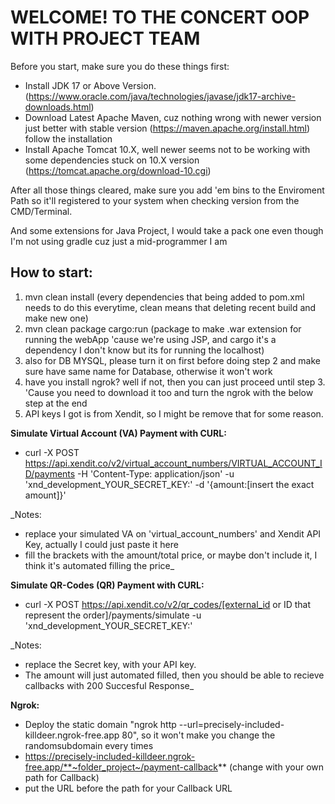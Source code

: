 # **WELCOME! TO THE CONCERT OOP WITH PROJECT TEAM**

Before you start, make sure you do these things first:
- Install JDK 17 or Above Version.
      (https://www.oracle.com/java/technologies/javase/jdk17-archive-downloads.html)
- Download Latest Apache Maven, cuz nothing wrong with newer version just better with stable version
      (https://maven.apache.org/install.html) follow the installation
- Install Apache Tomcat 10.X, well newer seems not to be working with some dependencies stuck on 10.X version
      (https://tomcat.apache.org/download-10.cgi)

After all those things cleared, make sure you add 'em bins to the Enviroment Path
so it'll registered to your system when checking version from the CMD/Terminal.

And some extensions for Java Project, I would take a pack one even though I'm not using gradle cuz just a mid-programmer I am

## **How to start:**
1. mvn clean install (every dependencies that being added to pom.xml needs to do this everytime, clean means that deleting recent build and make new one)
2. mvn clean package cargo:run (package to make .war extension for running the webApp 'cause we're using JSP, and cargo it's a dependency I don't know but its for running the localhost)
3. also for DB MYSQL, please turn it on first before doing step 2 and make sure have same name for Database, otherwise it won't work
4. have you install ngrok? well if not, then you can just proceed until step 3. 'Cause you need to download it too and turn the ngrok with the below step at the end
5. API keys I got is from Xendit, so I might be remove that for some reason.

**Simulate Virtual Account (VA) Payment with CURL:**

- curl -X POST
        https://api.xendit.co/v2/virtual_account_numbers/VIRTUAL_ACCOUNT_ID/payments
      -H 'Content-Type: application/json'
      -u 'xnd_development_YOUR_SECRET_KEY:'
      -d '{amount:[insert the exact amount]}'

_Notes: 
- replace your simulated VA on 'virtual_account_numbers' and Xendit API Key, actually I could just paste it here
- fill the brackets with the amount/total price, or maybe don't include it, I think it's automated filling the price_

**Simulate QR-Codes (QR) Payment with CURL:**

- curl -X POST
        https://api.xendit.co/v2/qr_codes/[external_id or ID that represent the order]/payments/simulate
      -u 'xnd_development_YOUR_SECRET_KEY:'

_Notes:
- replace the Secret key, with your API key.
- The amount will just automated filled, then you should be able to recieve callbacks with 200 Succesful Response_

**Ngrok:**
- Deploy the static domain "ngrok http --url=precisely-included-killdeer.ngrok-free.app 80", so it won't make you change the randomsubdomain every times
- https://precisely-included-killdeer.ngrok-free.app/**~folder_project~/payment-callback** (change with your own path for Callback)
- put the URL before the path for your Callback URL
